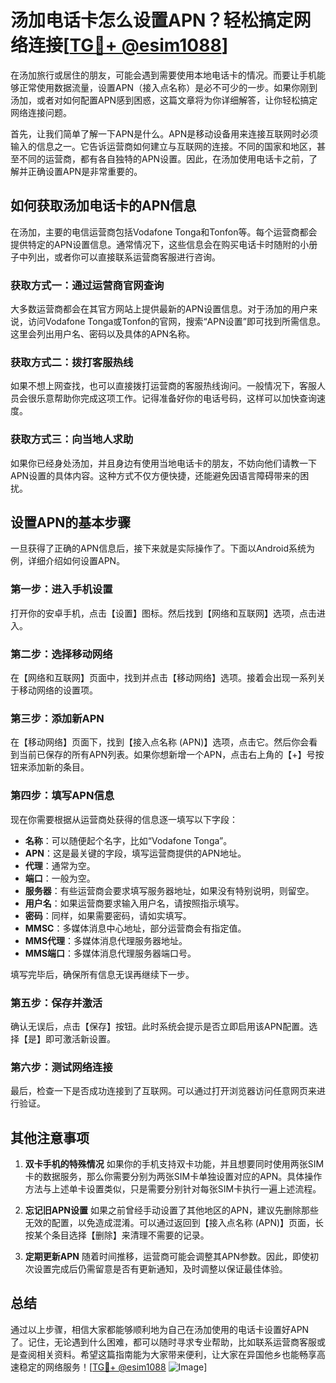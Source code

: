 # 汤加电话卡怎么设置APN？轻松搞定网络连接[[TG💪+ @esim1088](https://t.me/s/esim1088)]

在汤加旅行或居住的朋友，可能会遇到需要使用本地电话卡的情况。而要让手机能够正常使用数据流量，设置APN（接入点名称）是必不可少的一步。如果你刚到汤加，或者对如何配置APN感到困惑，这篇文章将为你详细解答，让你轻松搞定网络连接问题。

首先，让我们简单了解一下APN是什么。APN是移动设备用来连接互联网时必须输入的信息之一。它告诉运营商如何建立与互联网的连接。不同的国家和地区，甚至不同的运营商，都有各自独特的APN设置。因此，在汤加使用电话卡之前，了解并正确设置APN是非常重要的。

## 如何获取汤加电话卡的APN信息

在汤加，主要的电信运营商包括Vodafone Tonga和Tonfon等。每个运营商都会提供特定的APN设置信息。通常情况下，这些信息会在购买电话卡时随附的小册子中列出，或者你可以直接联系运营商客服进行咨询。

### 获取方式一：通过运营商官网查询
大多数运营商都会在其官方网站上提供最新的APN设置信息。对于汤加的用户来说，访问Vodafone Tonga或Tonfon的官网，搜索“APN设置”即可找到所需信息。这里会列出用户名、密码以及具体的APN名称。

### 获取方式二：拨打客服热线
如果不想上网查找，也可以直接拨打运营商的客服热线询问。一般情况下，客服人员会很乐意帮助你完成这项工作。记得准备好你的电话号码，这样可以加快查询速度。

### 获取方式三：向当地人求助
如果你已经身处汤加，并且身边有使用当地电话卡的朋友，不妨向他们请教一下APN设置的具体内容。这种方式不仅方便快捷，还能避免因语言障碍带来的困扰。

## 设置APN的基本步骤

一旦获得了正确的APN信息后，接下来就是实际操作了。下面以Android系统为例，详细介绍如何设置APN。

### 第一步：进入手机设置
打开你的安卓手机，点击【设置】图标。然后找到【网络和互联网】选项，点击进入。

### 第二步：选择移动网络
在【网络和互联网】页面中，找到并点击【移动网络】选项。接着会出现一系列关于移动网络的设置项。

### 第三步：添加新APN
在【移动网络】页面下，找到【接入点名称 (APN)】选项，点击它。然后你会看到当前已保存的所有APN列表。如果你想新增一个APN，点击右上角的【+】号按钮来添加新的条目。

### 第四步：填写APN信息
现在你需要根据从运营商处获得的信息逐一填写以下字段：
- **名称**：可以随便起个名字，比如“Vodafone Tonga”。
- **APN**：这是最关键的字段，填写运营商提供的APN地址。
- **代理**：通常为空。
- **端口**：一般为空。
- **服务器**：有些运营商会要求填写服务器地址，如果没有特别说明，则留空。
- **用户名**：如果运营商要求输入用户名，请按照指示填写。
- **密码**：同样，如果需要密码，请如实填写。
- **MMSC**：多媒体消息中心地址，部分运营商会有指定值。
- **MMS代理**：多媒体消息代理服务器地址。
- **MMS端口**：多媒体消息代理服务器端口号。

填写完毕后，确保所有信息无误再继续下一步。

### 第五步：保存并激活
确认无误后，点击【保存】按钮。此时系统会提示是否立即启用该APN配置。选择【是】即可激活新设置。

### 第六步：测试网络连接
最后，检查一下是否成功连接到了互联网。可以通过打开浏览器访问任意网页来进行验证。

## 其他注意事项

1. **双卡手机的特殊情况**
   如果你的手机支持双卡功能，并且想要同时使用两张SIM卡的数据服务，那么你需要分别为两张SIM卡单独设置对应的APN。具体操作方法与上述单卡设置类似，只是需要分别针对每张SIM卡执行一遍上述流程。

2. **忘记旧APN设置**
   如果之前曾经手动设置了其他地区的APN，建议先删除那些无效的配置，以免造成混淆。可以通过返回到【接入点名称 (APN)】页面，长按某个条目选择【删除】来清理不需要的记录。

3. **定期更新APN**
   随着时间推移，运营商可能会调整其APN参数。因此，即使初次设置完成后仍需留意是否有更新通知，及时调整以保证最佳体验。

## 总结

通过以上步骤，相信大家都能够顺利地为自己在汤加使用的电话卡设置好APN了。记住，无论遇到什么困难，都可以随时寻求专业帮助，比如联系运营商客服或是查阅相关资料。希望这篇指南能为大家带来便利，让大家在异国他乡也能畅享高速稳定的网络服务！[[TG💪+ @esim1088](https://t.me/s/esim1088) ![Image](https://i.postimg.cc/4NQfJmqS/Snipaste-2025-05-13-00-14-12.png)]